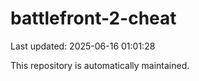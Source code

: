 # battlefront-2-cheat

Last updated: 2025-06-16 01:01:28

This repository is automatically maintained.
